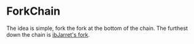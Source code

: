 # ForkChain
The idea is simple, fork the fork at the bottom of the chain. The furthest down the chain is [ibJarret's fork](https://github.com/ibJarrett/ForkChain).
